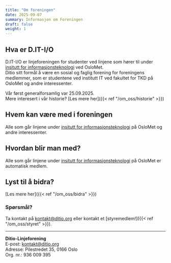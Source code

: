 ```yaml
---
title: "Om foreningen"
date: 2025-09-07
summary: Informasjon om Foreningen
draft: false
weight: 1
---
```


## Hva er D.IT-I/O

D.IT-I/O er linjeforeningen for studenter ved  linjene som hører til under [insitutt for informasjonsteknologi](https://www.oslomet.no/om/tkd/it) ved OsloMet.\
Ditio sitt formål å være en sosial og faglig forening for foreningens medlemmer, som er studentene ved institutt IT ved fakultet for TKD på OsloMet og andre interessenter.

Vår først generalforsamlig var 25.09.2025.\
Mere interesert i vår historie? [Les mere her]({{< ref "/om_oss/historie" >}})

## Hvem kan være med i foreningen

Alle som går linjene under [insitutt for informasjonsteknologi](https://www.oslomet.no/om/tkd/it) på OsloMet og andre interessenter.

## Hvordan blir man med?

Alle som går linjene under [insitutt for informasjonsteknologi](https://www.oslomet.no/om/tkd/it) på OsloMet er automatisk medlem.

## Lyst til å bidra?
[Les mere her]({{< ref "/om_oss/bidra" >}})

### Spørsmål? 
Ta kontakt på [kontakt@ditio.org](mailto:kontakt@ditio.org) eller kontakt et [styremedlem!]({{< ref "/om_oss/styret" >}}).

-----
**Ditio-Linjeforening**\
E-post: [kontakt@ditio.org](mailto:kontakt@ditio.org)\
Adresse: Pilestredet 35, 0166 Oslo\
Org. nr.: 936 009 395